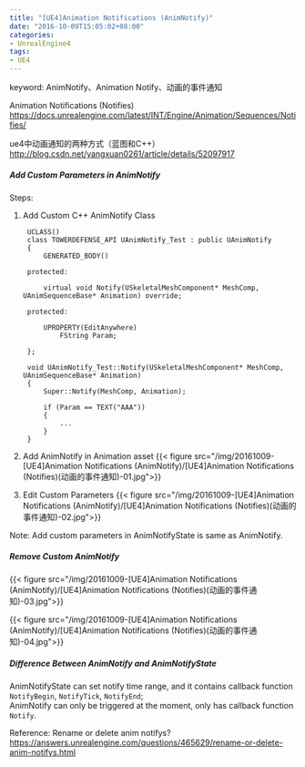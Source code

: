 ```yaml
---
title: "[UE4]Animation Notifications (AnimNotify)"
date: "2016-10-09T15:05:02+08:00"
categories:
- UnrealEngine4
tags:
- UE4
---
```


keyword: AnimNotify、Animation Notify、动画的事件通知

Animation Notifications (Notifies)  
https://docs.unrealengine.com/latest/INT/Engine/Animation/Sequences/Notifies/


ue4中动画通知的两种方式（蓝图和C++）  
http://blog.csdn.net/yangxuan0261/article/details/52097917


##### Add Custom Parameters in AnimNotify

Steps:

1. Add Custom C++ AnimNotify Class 

        UCLASS()
        class TOWERDEFENSE_API UAnimNotify_Test : public UAnimNotify
        {
            GENERATED_BODY()
            
        protected:

            virtual void Notify(USkeletalMeshComponent* MeshComp, UAnimSequenceBase* Animation) override;

        protected:

            UPROPERTY(EditAnywhere)
                FString Param;
            
        };
        
        void UAnimNotify_Test::Notify(USkeletalMeshComponent* MeshComp, UAnimSequenceBase* Animation)
        {
            Super::Notify(MeshComp, Animation);

            if (Param == TEXT("AAA"))
            {
                ...
            }
        }

2. Add AnimNotify in Animation asset
{{< figure src="/img/20161009-[UE4]Animation Notifications (AnimNotify)/[UE4]Animation Notifications (Notifies)(动画的事件通知)-01.jpg">}} 

3. Edit Custom Parameters
{{< figure src="/img/20161009-[UE4]Animation Notifications (AnimNotify)/[UE4]Animation Notifications (Notifies)(动画的事件通知)-02.jpg">}}

Note: Add custom parameters in AnimNotifyState is same as AnimNotify.


##### Remove Custom AnimNotify

{{< figure src="/img/20161009-[UE4]Animation Notifications (AnimNotify)/[UE4]Animation Notifications (Notifies)(动画的事件通知)-03.jpg">}} 

{{< figure src="/img/20161009-[UE4]Animation Notifications (AnimNotify)/[UE4]Animation Notifications (Notifies)(动画的事件通知)-04.jpg">}} 

##### Difference Between AnimNotify and AnimNotifyState

AnimNotifyState can set notify time range, and it contains callback function `NotifyBegin`, `NotifyTick`, `NotifyEnd`;  
AnimNotify can only be triggered at the moment, only has callback function `Notify`.


Reference: Rename or delete anim notifys?  
https://answers.unrealengine.com/questions/465629/rename-or-delete-anim-notifys.html